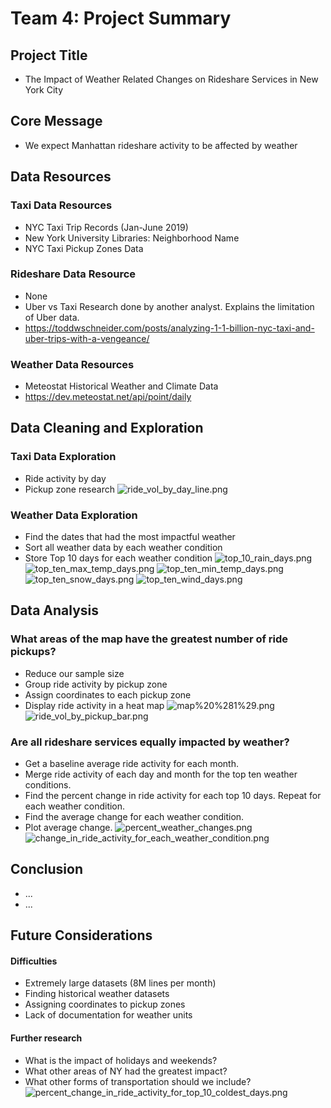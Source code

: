 # Team 4: Project Summary


## Project Title
* The Impact of Weather Related Changes on Rideshare Services in New York City
## Core Message
* We expect Manhattan rideshare activity to be affected by weather


## Data Resources
### Taxi Data Resources
* NYC Taxi Trip Records (Jan-June 2019)
* New York University Libraries: Neighborhood Name
* NYC Taxi Pickup Zones Data

### Rideshare Data Resource
* None
* Uber vs Taxi Research done by another analyst. Explains the limitation of Uber data. 
* https://toddwschneider.com/posts/analyzing-1-1-billion-nyc-taxi-and-uber-trips-with-a-vengeance/

### Weather Data Resources
* Meteostat Historical Weather and Climate Data
* https://dev.meteostat.net/api/point/daily


## Data Cleaning and Exploration
### Taxi Data Exploration
* Ride activity by day
* Pickup zone research
![ride_vol_by_day_line.png](attachment:ride_vol_by_day_line.png)

### Weather Data Exploration
* Find the dates that had the most impactful weather
* Sort all weather data by each weather condition
* Store Top 10 days for each weather condition
![top_10_rain_days.png](attachment:top_10_rain_days.png)
![top_ten_max_temp_days.png](attachment:top_ten_max_temp_days.png)
![top_ten_min_temp_days.png](attachment:top_ten_min_temp_days.png)
![top_ten_snow_days.png](attachment:top_ten_snow_days.png)
![top_ten_wind_days.png](attachment:top_ten_wind_days.png)


## Data Analysis
### What areas of the map have the greatest number of ride pickups?
* Reduce our sample size
* Group ride activity by pickup zone
* Assign coordinates to each pickup zone
* Display ride activity in a heat map
![map%20%281%29.png](attachment:map%20%281%29.png)
![ride_vol_by_pickup_bar.png](attachment:ride_vol_by_pickup_bar.png)


### Are all rideshare services equally impacted by weather?
* Get a baseline average ride activity for each month.
* Merge ride activity of each day and month for the top ten weather conditions.
* Find the percent change in ride activity for each top 10 days. Repeat for each weather condition.
* Find the average change for each weather condition.
* Plot average change.
![percent_weather_changes.png](attachment:percent_weather_changes.png)
![change_in_ride_activity_for_each_weather_condition.png](attachment:change_in_ride_activity_for_each_weather_condition.png)


## Conclusion
* ...
* ...


## Future Considerations
#### Difficulties
* Extremely large datasets (8M lines per month)
* Finding historical weather datasets
* Assigning coordinates to pickup zones
* Lack of documentation for weather units 

#### Further research
* What is the impact of holidays and weekends?
* What other areas of NY had the greatest impact?
* What other forms of transportation should we include?
![percent_change_in_ride_activity_for_top_10_coldest_days.png](attachment:percent_change_in_ride_activity_for_top_10_coldest_days.png)